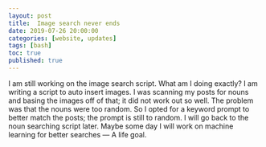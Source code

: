 ```yaml
---
layout: post
title:  Image search never ends
date: 2019-07-26 20:00:00
categories: [website, updates]
tags: [bash]
toc: true
published: true
---
```


I am still working on the image search script. What am I doing exactly? I am writing a script to auto insert images. I was scanning my posts for nouns and basing the images off of that; it did not work out so well. The problem was that the nouns were too random. So I opted for a keyword prompt to better match the posts; the prompt is still to random. I will go back to the noun searching script later. Maybe some day I will work on machine learning for better searches — A life goal.

